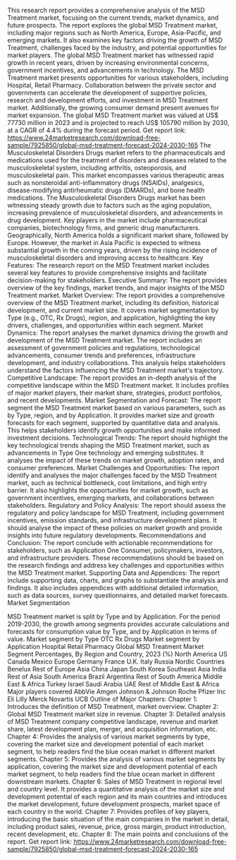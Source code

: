 This research report provides a comprehensive analysis of the MSD Treatment market, focusing on the current trends, market dynamics, and future prospects. The report explores the global MSD Treatment market, including major regions such as North America, Europe, Asia-Pacific, and emerging markets. It also examines key factors driving the growth of MSD Treatment, challenges faced by the industry, and potential opportunities for market players.
The global MSD Treatment market has witnessed rapid growth in recent years, driven by increasing environmental concerns, government incentives, and advancements in technology. The MSD Treatment market presents opportunities for various stakeholders, including Hospital, Retail Pharmacy. Collaboration between the private sector and governments can accelerate the development of supportive policies, research and development efforts, and investment in MSD Treatment market. Additionally, the growing consumer demand present avenues for market expansion.
The global MSD Treatment market was valued at US$ 77730 million in 2023 and is projected to reach US$ 105790 million by 2030, at a CAGR of 4.4% during the forecast period.
Get report link: https://www.24marketresearch.com/download-free-sample/7925850/global-msd-treatment-forecast-2024-2030-165
The Musculoskeletal Disorders Drugs market refers to the pharmaceuticals and medications used for the treatment of disorders and diseases related to the musculoskeletal system, including arthritis, osteoporosis, and musculoskeletal pain. This market encompasses various therapeutic areas such as nonsteroidal anti-inflammatory drugs (NSAIDs), analgesics, disease-modifying antirheumatic drugs (DMARDs), and bone health medications. The Musculoskeletal Disorders Drugs market has been witnessing steady growth due to factors such as the aging population, increasing prevalence of musculoskeletal disorders, and advancements in drug development. Key players in the market include pharmaceutical companies, biotechnology firms, and generic drug manufacturers. Geographically, North America holds a significant market share, followed by Europe. However, the market in Asia Pacific is expected to witness substantial growth in the coming years, driven by the rising incidence of musculoskeletal disorders and improving access to healthcare.
Key Features:
The research report on the MSD Treatment market includes several key features to provide comprehensive insights and facilitate decision-making for stakeholders.
Executive Summary: The report provides overview of the key findings, market trends, and major insights of the MSD Treatment market.
Market Overview: The report provides a comprehensive overview of the MSD Treatment market, including its definition, historical development, and current market size. It covers market segmentation by Type (e.g., OTC, Rx Drugs), region, and application, highlighting the key drivers, challenges, and opportunities within each segment.
Market Dynamics: The report analyses the market dynamics driving the growth and development of the MSD Treatment market. The report includes an assessment of government policies and regulations, technological advancements, consumer trends and preferences, infrastructure development, and industry collaborations. This analysis helps stakeholders understand the factors influencing the MSD Treatment market's trajectory.
Competitive Landscape: The report provides an in-depth analysis of the competitive landscape within the MSD Treatment market. It includes profiles of major market players, their market share, strategies, product portfolios, and recent developments.
Market Segmentation and Forecast: The report segment the MSD Treatment market based on various parameters, such as by Type, region, and by Application. It provides market size and growth forecasts for each segment, supported by quantitative data and analysis. This helps stakeholders identify growth opportunities and make informed investment decisions.
Technological Trends: The report should highlight the key technological trends shaping the MSD Treatment market, such as advancements in Type One technology and emerging substitutes. It analyses the impact of these trends on market growth, adoption rates, and consumer preferences.
Market Challenges and Opportunities: The report identify and analyses the major challenges faced by the MSD Treatment market, such as technical bottleneck, cost limitations, and high entry barrier. It also highlights the opportunities for market growth, such as government incentives, emerging markets, and collaborations between stakeholders.
Regulatory and Policy Analysis: The report should assess the regulatory and policy landscape for MSD Treatment, including government incentives, emission standards, and infrastructure development plans. It should analyse the impact of these policies on market growth and provide insights into future regulatory developments.
Recommendations and Conclusion: The report conclude with actionable recommendations for stakeholders, such as Application One Consumer, policymakers, investors, and infrastructure providers. These recommendations should be based on the research findings and address key challenges and opportunities within the MSD Treatment market.
Supporting Data and Appendices: The report include supporting data, charts, and graphs to substantiate the analysis and findings. It also includes appendices with additional detailed information, such as data sources, survey questionnaires, and detailed market forecasts.
Market Segmentation

MSD Treatment market is split by Type and by Application. For the period 2019-2030, the growth among segments provides accurate calculations and forecasts for consumption value by Type, and by Application in terms of value.
Market segment by Type
OTC
Rx Drugs
Market segment by Application
Hospital
Retail Pharmacy
Global MSD Treatment Market Segment Percentages, By Region and Country, 2023 (%)
North America
US
Canada
Mexico
Europe
Germany
France
U.K.
Italy
Russia
Nordic Countries
Benelux
Rest of Europe
Asia
China
Japan
South Korea
Southeast Asia
India
Rest of Asia
South America
Brazil
Argentina
Rest of South America
Middle East & Africa
Turkey
Israel
Saudi Arabia
UAE
Rest of Middle East & Africa
Major players covered
AbbVie
Amgen
Johnson & Johnson
Roche
Pfizer Inc
Eli Lilly
Merck
Novartis
UCB
Outline of Major Chapters:
Chapter 1: Introduces the definition of MSD Treatment, market overview.
Chapter 2: Global MSD Treatment market size in revenue.
Chapter 3: Detailed analysis of MSD Treatment company competitive landscape, revenue and market share, latest development plan, merger, and acquisition information, etc.
Chapter 4: Provides the analysis of various market segments by type, covering the market size and development potential of each market segment, to help readers find the blue ocean market in different market segments.
Chapter 5: Provides the analysis of various market segments by application, covering the market size and development potential of each market segment, to help readers find the blue ocean market in different downstream markets.
Chapter 6: Sales of MSD Treatment in regional level and country level. It provides a quantitative analysis of the market size and development potential of each region and its main countries and introduces the market development, future development prospects, market space of each country in the world.
Chapter 7: Provides profiles of key players, introducing the basic situation of the main companies in the market in detail, including product sales, revenue, price, gross margin, product introduction, recent development, etc.
Chapter 8: The main points and conclusions of the report.
Get report link: https://www.24marketresearch.com/download-free-sample/7925850/global-msd-treatment-forecast-2024-2030-165
